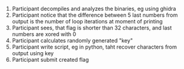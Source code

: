1. Participant decompiles and analyzes the binaries, eg using ghidra
2. Participant notice that the difference between 5 last numbers from output is the number of loop iterations at moment of printing
3. Participant sees, that flag is shorter than 32 characters, and last numbers are xored with 0
4. Participant calculates randomly generated "key"
5. Participant write script, eg in python, taht recover characters from output using key
6. Participant submit created flag